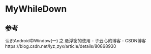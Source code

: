 # MyWhileDown
<h2>参考</h2>
认识Android中Window(一) 之 悬浮窗的使用 - 子云心的博客 - CSDN博客<br>
https://blog.csdn.net/lyz_zyx/article/details/80868930
